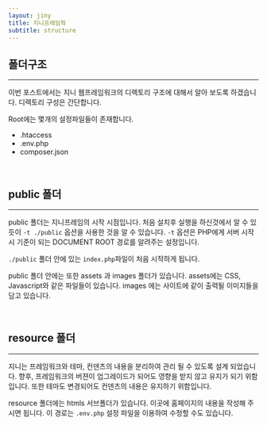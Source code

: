 ```yaml
---
layout: jiny
title: 지니프레임웍
subtitle: structure
---
```


## 폴더구조
---

이번 포스트에서는 지니 웹프레임워크의 디렉토리 구조에 대해서 알아 보도록 하겠습니다.
디렉토리 구성은 간단합니다.

Root에는 몇개의 설정파일들이 존재합니다.
* .htaccess
* .env.php
* composer.json

<br>

## public 폴더
---

public 폴더는 지니프레임의 시작 시점입니다. 처음 설치후 실행을 하신것에서 알 수 있듯이 `-t ./public` 옵션을 사용한 것을 알 수 있습니다. `-t` 옵션은 PHP에게 서버 시작시 기준이 되는 DOCUMENT ROOT 경로를 알려주는 설정입니다.

`./public` 폴더 안에 있는 `index.php`파일이 처음 시작하게 됩니다.

public 폴더 안에는 또한 assets 과 images 폴더가 있습니다. assets에는 CSS, Javascript와 같은 파일들이 있습니다. images 에는 사이트에 같이 출력될 이미지들을 담고 있습니다.

<br>

## resource 폴더
---
지니는 프레임워크와 테마, 컨덴츠의 내용을 분리하여 관리 될 수 있도록 설계 되었습니다. 향후, 프레임워크의 버젼이 업그레이드가 되어도 영향을 받지 않고 유지가 되기 위함입니다. 또한 테마도 변경되어도 컨덴츠의 내용은 유지하기 위함입니다.

resource 폴더에는 htmls 서브폴더가 있습니다. 이곳에 홈페이지의 내용을 작성해 주시면 됩니다.
이 경로는 `.env.php` 설정 파일을 이용하여 수정할 수도 있습니다.
